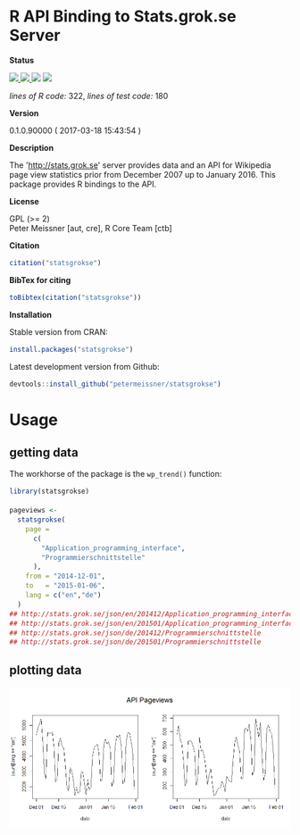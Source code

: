 
<!-- README.md is generated from README.Rmd. Please edit that file -->
R API Binding to Stats.grok.se Server
=====================================

**Status**

<a href="https://travis-ci.org/petermeissner/statsgrokse"> <img src="https://api.travis-ci.org/petermeissner/statsgrokse.svg?branch=master"> <a/> <a href="https://cran.r-project.org/package=statsgrokse"> <img src="http://www.r-pkg.org/badges/version/statsgrokse"> </a> <img src="http://cranlogs.r-pkg.org/badges/grand-total/statsgrokse"> <img src="http://cranlogs.r-pkg.org/badges/statsgrokse">

*lines of R code:* 322, *lines of test code:* 180

**Version**

0.1.0.90000 ( 2017-03-18 15:43:54 )

**Description**

The '<http://stats.grok.se>' server provides data and an API for Wikipedia page view statistics prior from December 2007 up to January 2016. This package provides R bindings to the API.

**License**

GPL (&gt;= 2) <br>Peter Meissner \[aut, cre\], R Core Team \[ctb\]

**Citation**

``` r
citation("statsgrokse")
```

**BibTex for citing**

``` r
toBibtex(citation("statsgrokse"))
```

**Installation**

Stable version from CRAN:

``` r
install.packages("statsgrokse")
```

Latest development version from Github:

``` r
devtools::install_github("petermeissner/statsgrokse")
```

Usage
=====

getting data
------------

The workhorse of the package is the `wp_trend()` function:

``` r
library(statsgrokse)

pageviews <-   
  statsgrokse(
    page = 
      c(
        "Application_programming_interface", 
        "Programmierschnittstelle"
      ), 
    from = "2014-12-01", 
    to   = "2015-01-06", 
    lang = c("en","de")
  )
## http://stats.grok.se/json/en/201412/Application_programming_interface
## http://stats.grok.se/json/en/201501/Application_programming_interface
## http://stats.grok.se/json/de/201412/Programmierschnittstelle
## http://stats.grok.se/json/de/201501/Programmierschnittstelle
```

plotting data
-------------

![](README-unnamed-chunk-14-1.png)
